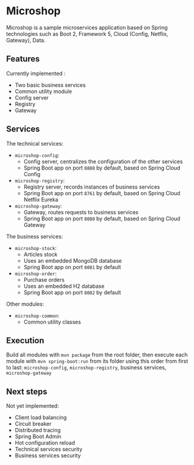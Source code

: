 # Microshop

Microshop is a sample microservices application based on Spring technologies
such as Boot 2, Framework 5, Cloud (Config, Netflix, Gateway), Data.

## Features

Currently implemented :
- Two basic business services
- Common utility module
- Config server
- Registry
- Gateway

## Services

The technical services:
- `microshop-config`:
  - Config server, centralizes the configuration of the other services
  - Spring Boot app on port `8888` by default, based on Spring Cloud Config
- `microshop-registry`:
  - Registry server, records instances of business services
  - Spring Boot app on port `8761` by default, based on Spring Cloud Netflix Eureka
- `microshop-gateway`:
  - Gateway, routes requests to business services
  - Spring Boot app on port `8080` by default, based on Spring Cloud Gateway

The business services:
- `microshop-stock`:
  - Articles stock
  - Uses an embedded MongoDB database
  - Spring Boot app on port `8081` by default
- `microshop-order`:
  - Purchase orders
  - Uses an embedded H2 database
  - Spring Boot app on port `8082` by default

Other modules:
- `microshop-common`:
  - Common utility classes

## Execution

Build all modules with `mvn package` from the root folder,
then execute each module with `mvn spring-boot:run` from its folder
using this order from first to last: `microshop-config`, `microshop-registry`,
business services, `microshop-gateway`

## Next steps

Not yet implemented:
- Client load balancing
- Circuit breaker
- Distributed tracing
- Spring Boot Admin
- Hot configuration reload
- Technical services security
- Business services security
